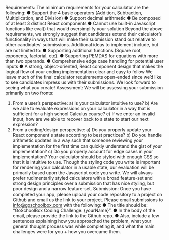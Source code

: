 Requirements:
The minimum requirements for your calculator are the following:
● Support the 4 basic operators (Addition, Subtraction, Multiplication, and Division)
● Support decimal arithmetic
● Be composed of at least 3 distinct React components
● Cannot use built-in Javascript functions like eval() that would oversimplify your solution
Beyond the above requirements, we strongly suggest that candidates extend their calculator’s
functionality in ways that will make their submission stand out relative to other candidates’
submissions. Additional ideas to implement include, but are not limited to:
● Supporting additional functions (Square root, exponents, factorial, etc).
● Supporting PEMDAS for equations with more than two operands.
● Comprehensive edge case handling for potential user inputs
● A strong, object-oriented, React component design that makes the
logical flow of your coding implementation clear and easy to follow
We leave much of the final calculator requirements open-ended since we’d like to see
candidates impress us with their submissions.
We look forward to seeing what you create!
Assessment:
We will be assessing your submission primarily on two fronts:

1. From a user’s perspective:
   a) Is your calculator intuitive to use?
   b) Are we able to evaluate expressions on your calculator in a way that is sufficient
   for a high school Calculus course?
   c) If we enter an invalid input, how are we able to recover back to a state to start our
   next expression?
2. From a coding/design perspective:
   a) Do you properly update your React component's state according to best
   practices?
   b) Do you handle arithmetic updates in a way such that someone reviewing your
   implementation for the first time can quickly understand the gist of your
   implementation?
   c) Do you properly account for edge cases in your implementation?
   Your calculator should be styled with enough CSS so that it is intuitive to use. Though the
   styling code you write is important for rendering your calculator in a usable state, our evaluation
   will be primarily based upon the Javascript code you write. We will always prefer rudimentarily
   styled calculators with a broad feature-set and strong design principles over a submission that
   has nice styling, but poor design and a narrow feature-set.
   Submission:
   Once you have completed your app, please upload your code repository to a project on Github
   and email us the link to your project. Please email submissions to info@goschoolbox.com with
   the following:
   ● The title should be: “GoSchoolBox Coding Challenge: {yourName}”.
   ● In the body of the email, please provide the link to the Github repo.
   ● Also, include a few sentences explaining how you approached the problem, what your
   general thought process was while completing it, and what the main challenges were
   for you + how you overcame them.
